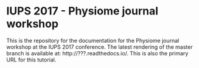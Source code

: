 # IUPS 2017 - Physiome journal workshop

This is the repository for the documentation for the Physiome journal workshop at the IUPS 2017 conference.
The latest rendering of the master branch is available at: http://???.readthedocs.io/. This
is also the primary URL for this tutorial.
